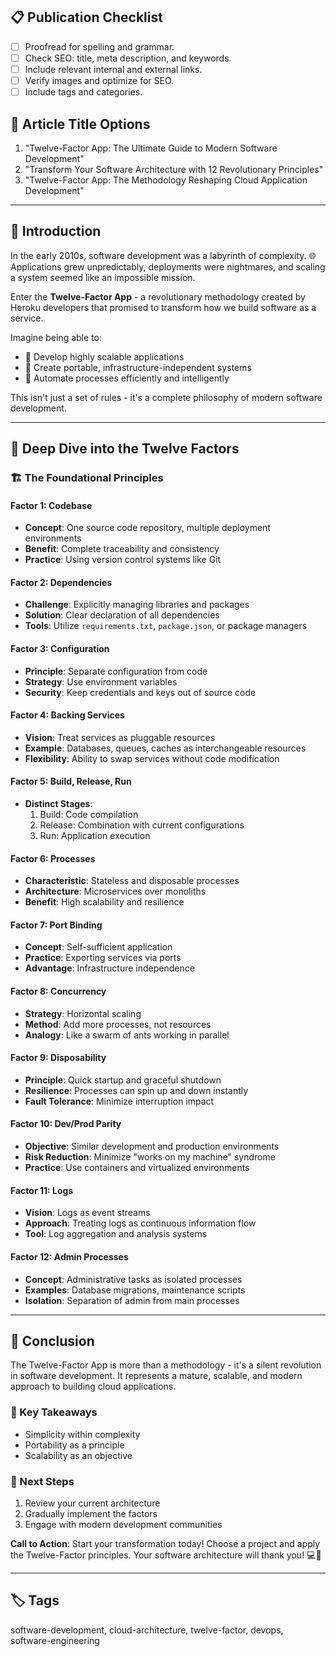 ## 📋 Publication Checklist
- [ ] Proofread for spelling and grammar.
- [ ] Check SEO: title, meta description, and keywords.
- [ ] Include relevant internal and external links.
- [ ] Verify images and optimize for SEO.
- [ ] Include tags and categories.

## 📝 Article Title Options
1. "Twelve-Factor App: The Ultimate Guide to Modern Software Development"
2. "Transform Your Software Architecture with 12 Revolutionary Principles"
3. "Twelve-Factor App: The Methodology Reshaping Cloud Application Development"

---

## 🎯 Introduction

In the early 2010s, software development was a labyrinth of complexity. 🌐 Applications grew unpredictably, deployments were nightmares, and scaling a system seemed like an impossible mission.

Enter the **Twelve-Factor App** - a revolutionary methodology created by Heroku developers that promised to transform how we build software as a service.

Imagine being able to:
- 🚀 Develop highly scalable applications
- 🔗 Create portable, infrastructure-independent systems
- 🤖 Automate processes efficiently and intelligently

This isn't just a set of rules - it's a complete philosophy of modern software development.

---

## 🔑 Deep Dive into the Twelve Factors

### 🏗️ The Foundational Principles

#### Factor 1: Codebase
- **Concept**: One source code repository, multiple deployment environments
- **Benefit**: Complete traceability and consistency
- **Practice**: Using version control systems like Git

#### Factor 2: Dependencies
- **Challenge**: Explicitly managing libraries and packages
- **Solution**: Clear declaration of all dependencies
- **Tools**: Utilize `requirements.txt`, `package.json`, or package managers

#### Factor 3: Configuration
- **Principle**: Separate configuration from code
- **Strategy**: Use environment variables
- **Security**: Keep credentials and keys out of source code

#### Factor 4: Backing Services
- **Vision**: Treat services as pluggable resources
- **Example**: Databases, queues, caches as interchangeable resources
- **Flexibility**: Ability to swap services without code modification

#### Factor 5: Build, Release, Run
- **Distinct Stages**:
  1. Build: Code compilation
  2. Release: Combination with current configurations
  3. Run: Application execution

#### Factor 6: Processes
- **Characteristic**: Stateless and disposable processes
- **Architecture**: Microservices over monoliths
- **Benefit**: High scalability and resilience

#### Factor 7: Port Binding
- **Concept**: Self-sufficient application
- **Practice**: Exporting services via ports
- **Advantage**: Infrastructure independence

#### Factor 8: Concurrency
- **Strategy**: Horizontal scaling
- **Method**: Add more processes, not resources
- **Analogy**: Like a swarm of ants working in parallel

#### Factor 9: Disposability
- **Principle**: Quick startup and graceful shutdown
- **Resilience**: Processes can spin up and down instantly
- **Fault Tolerance**: Minimize interruption impact

#### Factor 10: Dev/Prod Parity
- **Objective**: Similar development and production environments
- **Risk Reduction**: Minimize "works on my machine" syndrome
- **Practice**: Use containers and virtualized environments

#### Factor 11: Logs
- **Vision**: Logs as event streams
- **Approach**: Treating logs as continuous information flow
- **Tool**: Log aggregation and analysis systems

#### Factor 12: Admin Processes
- **Concept**: Administrative tasks as isolated processes
- **Examples**: Database migrations, maintenance scripts
- **Isolation**: Separation of admin from main processes

---

## 💬 Conclusion

The Twelve-Factor App is more than a methodology - it's a silent revolution in software development. It represents a mature, scalable, and modern approach to building cloud applications.

### 🌟 Key Takeaways
- Simplicity within complexity
- Portability as a principle
- Scalability as an objective

### 🚀 Next Steps
1. Review your current architecture
2. Gradually implement the factors
3. Engage with modern development communities

**Call to Action**: Start your transformation today! Choose a project and apply the Twelve-Factor principles. Your software architecture will thank you! 💻🌈

---

## 🏷️ Tags
software-development, cloud-architecture, twelve-factor, devops, software-engineering